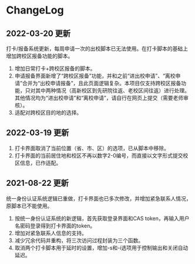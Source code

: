 # ChangeLog

## 2022-03-20 更新

打卡/报备系统更新，每周申请一次的出校脚本已无法使用。在打卡脚本的基础上增加跨校区报备功能的脚本。

1. 增加日常打卡+跨校区报备的脚本。
2. 申请报备界面新增了“跨校区报备”功能，并和之前“进出校申请”、“离校申请”合并为“出校申请报备”，且此页面逻辑复杂。本项目仅支持跨校区报备功能，只对其中两种情况（高新校区到先研院往返、老校区间往返）进行处理。其他情况均为“进出校申请”和“离校申请”，请自行在网页上提交（需要老师审核）。
3. 适配对跨校区目的地的选择。

## 2022-03-19 更新

1. 打卡界面取消了当前位置（省、市、区）的选项，已从脚本中移除。
2. 打卡界面的当前居住地和校区不再以数字2-0编号，而直接以文字形式提交校区信息，已作适配。

## 2021-08-22 更新
统一身份认证系统逻辑已重做，打卡界面也已多次修改，并增加紧急联系人情况，原脚本已不能使用。
1. 按统一身份认证系统的新逻辑，首先获取登录界面和CAS token，再输入用户名密码登录得到打卡界面的token。
2. 增加对紧急联系人信息的支持。
3. 减少冗余代码并重构，将三次访问过程封装为三个函数。
4. 取消两个打卡脚本用于延时的设置，增加-s和-i选项用于控制输出和关闭自动延迟。
